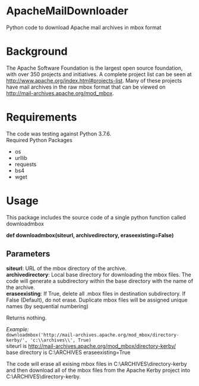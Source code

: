 # ApacheMailDownloader
Python code to download Apache mail archives in mbox format

# Background
The Apache Software Foundation is the largest open source foundation, with over 350 projects and initiatives. A complete project list can be seen at http://www.apache.org/index.html#projects-list. Many of these projects have mail archives in the raw mbox format that can be viewed on http://mail-archives.apache.org/mod_mbox.


# Requirements
The code was testing against Python 3.7.6.  
Required Python Packages
- os
- urllib
- requests
- bs4
- wget

# Usage

This package includes the source code of a single python function called downloadmbox

**def downloadmbox(siteurl, archivedirectory, eraseexisting=False)**

Parameters
   ----------
   **siteurl**: URL of the mbox directory of the archive.  
   **archivedirectory**: Local base directory for downloading the mbox files. The code will generate a subdirectory within the base directory with the name of the archive.  
   **eraseexisting**: If True, delete all .mbox files in destination subdirectory. If False (Default), do not erase. Duplicate mbox files will be assigned unique names (by sequential numbering)

Returns nothing.  

   _Example:_  
  ``` downloadmbox('http://mail-archives.apache.org/mod_mbox/directory-kerby/', 'c:\\archives\\', True)  ```  
   siteurl is http://mail-archives.apache.org/mod_mbox/directory-kerby/  
   base directory is C:\ARCHIVES
   eraseexisting=True

   The code will erase all exising mbox files in C:\ARCHIVES\directory-kerby and then  download all of the mbox files from the Apache Kerby project into C:\ARCHIVES\directory-kerby.
